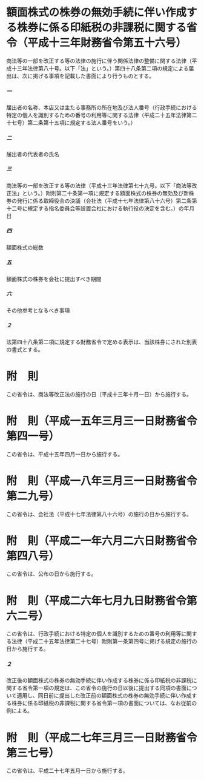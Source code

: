 # 額面株式の株券の無効手続に伴い作成する株券に係る印紙税の非課税に関する省令（平成十三年財務省令第五十六号）
商法等の一部を改正する等の法律の施行に伴う関係法律の整備に関する法律（平成十三年法律第八十号。以下「法」という。）第四十八条第二項の規定による届出は、次に掲げる事項を記載した書面により行うものとする。
##### 一
届出者の名称、本店又は主たる事務所の所在地及び法人番号（行政手続における特定の個人を識別するための番号の利用等に関する法律（平成二十五年法律第二十七号）第二条第十五項に規定する法人番号をいう。）
##### 二
届出者の代表者の氏名
##### 三
商法等の一部を改正する等の法律（平成十三年法律第七十九号。以下「商法等改正法」という。）附則第二十条第一項に規定する額面株式の株券の無効及び新株券の発行に係る取締役会の決議（会社法（平成十七年法律第八十六号）第二条第十二号に規定する指名委員会等設置会社における執行役の決定を含む。）の年月日
##### 四
額面株式の総数
##### 五
額面株式の株券を会社に提出すべき期間
##### 六
その他参考となるべき事項
##### ２
法第四十八条第二項に規定する財務省令で定める表示は、当該株券にされた別表の書式とする。
# 附　則
この省令は、商法等改正法の施行の日（平成十三年十月一日）から施行する。
# 附　則（平成一五年三月三一日財務省令第四一号）
この省令は、平成十五年四月一日から施行する。
# 附　則（平成一八年三月三一日財務省令第二九号）
この省令は、会社法（平成十七年法律第八十六号）の施行の日から施行する。
# 附　則（平成二一年六月二六日財務省令第四八号）
この省令は、公布の日から施行する。
# 附　則（平成二六年七月九日財務省令第六二号）
この省令は、行政手続における特定の個人を識別するための番号の利用等に関する法律（平成二十五年法律第二十七号）附則第一条第四号に掲げる規定の施行の日から施行する。
##### ２
改正後の額面株式の株券の無効手続に伴い作成する株券に係る印紙税の非課税に関する省令第一項の規定は、この省令の施行の日以後に提出する同項の書面について適用し、同日前に提出した改正前の額面株式の株券の無効手続に伴い作成する株券に係る印紙税の非課税に関する省令第一項の書面については、なお従前の例による。
# 附　則（平成二七年三月三一日財務省令第三七号）
この省令は、平成二十七年五月一日から施行する。
